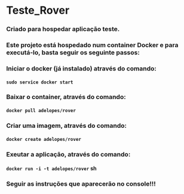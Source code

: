 # Teste_Rover
### Criado para hospedar aplicação teste.

### Este projeto está hospedado num container Docker e para executá-lo, basta seguir os seguinte passos:

### Iniciar o docker (já instalado) através do comando:

#### `sudo service docker start`

### Baixar o container, através do comando:

#### `docker pull adelopes/rover`

### Criar uma imagem, através do comando:

#### `docker create adelopes/rover`

### Exeutar a aplicação, através do comando:

#### `docker run -i -t adelopes/rover` sh

### Seguir as instruções que aparecerão no console!!!
